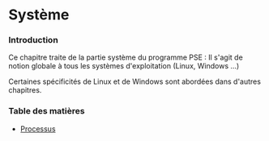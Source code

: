 # Système 

### Introduction
Ce chapitre traite de la partie système du programme PSE : 
Il s'agit de notion globale à tous les systèmes d'exploitation (Linux, Windows ...)

Certaines spécificités de Linux et de Windows sont abordées dans d'autres chapitres.

### Table des matières
- [Processus](./processus.md)
